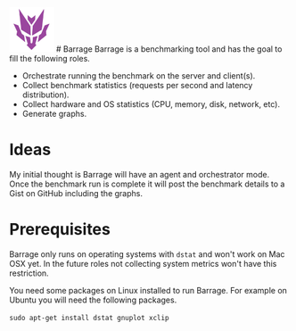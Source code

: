 <img src="barrage.jpg" alt="Barrage" width="80" height="80">
# Barrage
Barrage is a benchmarking tool and has the goal to fill the following roles.

- Orchestrate running the benchmark on the server and client(s).
- Collect benchmark statistics (requests per second and latency distribution).
- Collect hardware and OS statistics (CPU, memory, disk, network, etc).
- Generate graphs.

# Ideas
My initial thought is Barrage will have an agent and orchestrator mode. Once the benchmark run is complete it will post the benchmark details to a Gist on GitHub including the graphs.

# Prerequisites
Barrage only runs on operating systems with `dstat` and won't work on Mac OSX yet. In the future roles not collecting system metrics won't have this restriction.

You need some packages on Linux installed to run Barrage. For example on Ubuntu you will need the following packages.

`sudo apt-get install dstat gnuplot xclip`
